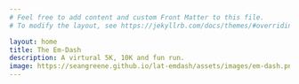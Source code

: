 ```yaml
---
# Feel free to add content and custom Front Matter to this file.
# To modify the layout, see https://jekyllrb.com/docs/themes/#overriding-theme-defaults

layout: home
title: The Em-Dash
description: A virtural 5K, 10K and fun run.
image: https://seangreene.github.io/lat-emdash/assets/images/em-dash.png
---
```

